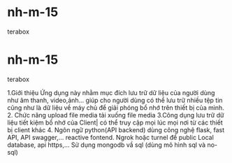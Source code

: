 # nh-m-15
terabox
# nh-m-15
terabox

1.Giới thiệu
Ứng dụng này nhằm mục đích lưu trữ dữ liệu của người dùng như âm thanh, video,ảnh... giúp cho người dùng có thể lưu trữ nhiều tệp tin cũng như là dữ liệu về máy chủ để giải phóng bổ nhớ trên thiết bị của mình.
2. Chức năng 
upload file media
tải xuống file media 
3.Công dụng
lưu trữ dữ liệu 
tiết kiệm bổ nhớ của Client|
có thể truy cập mọi lúc mọi nơi từ các thiết bị client khác 
4. Ngôn ngữ 
python(API backend) dùng công nghệ flask, fast API, API swagger,...
reactive fontend.
Ngrok hoặc turnel để public Local database, api https,...
Sử dụng mongodb vầ sql (dùng mô hình sql và no-sql) 



